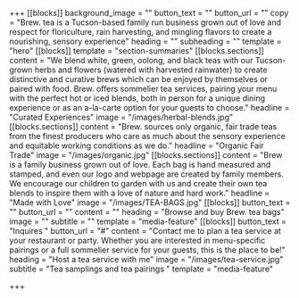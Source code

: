 +++
[[blocks]]
background_image = ""
button_text = ""
button_url = ""
copy = "Brew. tea is a Tucson-based family run business grown out of love and respect for floriculture, rain harvesting, and mingling flavors to create a nourishing, sensory experience"
heading = ""
subheading = ""
template = "hero"
[[blocks]]
template = "section-summaries"
[[blocks.sections]]
content = "We blend white, green, oolong, and black teas with our Tucson-grown herbs and flowers (watered with harvested rainwater) to create distinctive and curative brews which can be enjoyed by themselves or paired with food. Brew. offers sommelier tea services, pairing your menu with the perfect hot or iced blends, both in person for a unique dining experience or as an a-la-carte option for your guests to choose."
headline = "Curated Experiences"
image = "/images/herbal-blends.jpg"
[[blocks.sections]]
content = "Brew. sources only organic, fair trade teas from the finest producers who care as much about the sensory experience and equitable working conditions as we do."
headline = "Organic Fair Trade"
image = "/images/organic.jpg"
[[blocks.sections]]
content = "Brew is a family business grown out of love. Each bag is hand measured and stamped, and even our logo and webpage are created by family members. We encourage our children to garden with us and create their own tea blends to inspire them with a love of nature and hard work."
headline = "Made with Love"
image = "/images/TEA-BAGS.jpg"
[[blocks]]
button_text = ""
button_url = ""
content = ""
heading = "Browse and buy Brew. tea bags"
image = ""
subtitle = ""
template = "media-feature"
[[blocks]]
button_text = "Inquires "
button_url = "#"
content = "Contact me to plan a tea service at your restaurant or party. Whether you are interested in menu-specific pairings or a full sommelier service for your guests, this is the place to be!"
heading = "Host a tea service with me"
image = "/images/tea-service.jpg"
subtitle = "Tea samplings and tea pairings "
template = "media-feature"

+++
